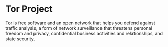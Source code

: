 Tor Project
===========

[Tor](https://www.torproject.org/) is free software and an open network that helps you 
defend against traffic analysis, a form of network surveillance 
that threatens personal freedom and privacy, confidential business 
activities and relationships, and state security.

